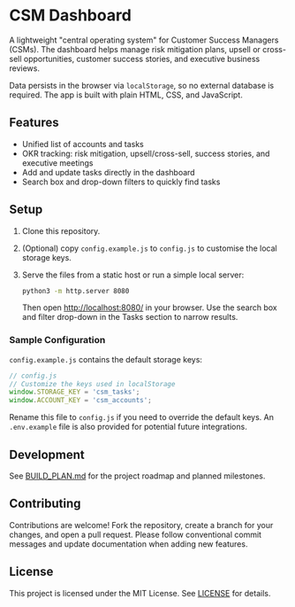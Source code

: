 # CSM Dashboard

A lightweight "central operating system" for Customer Success Managers (CSMs). The dashboard helps manage risk mitigation plans, upsell or cross-sell opportunities, customer success stories, and executive business reviews.

Data persists in the browser via `localStorage`, so no external database is required. The app is built with plain HTML, CSS, and JavaScript.

## Features
- Unified list of accounts and tasks
- OKR tracking: risk mitigation, upsell/cross-sell, success stories, and executive meetings
- Add and update tasks directly in the dashboard
- Search box and drop-down filters to quickly find tasks

## Setup
1. Clone this repository.
2. (Optional) copy `config.example.js` to `config.js` to customise the local storage keys.
3. Serve the files from a static host or run a simple local server:

   ```bash
   python3 -m http.server 8080
   ```
   Then open <http://localhost:8080/> in your browser.
   Use the search box and filter drop-down in the Tasks section to narrow results.

### Sample Configuration
`config.example.js` contains the default storage keys:

```javascript
// config.js
// Customize the keys used in localStorage
window.STORAGE_KEY = 'csm_tasks';
window.ACCOUNT_KEY = 'csm_accounts';
```

Rename this file to `config.js` if you need to override the default keys. An `.env.example` file is also provided for potential future integrations.

## Development
See [BUILD_PLAN.md](BUILD_PLAN.md) for the project roadmap and planned milestones.

## Contributing
Contributions are welcome! Fork the repository, create a branch for your changes, and open a pull request. Please follow conventional commit messages and update documentation when adding new features.

## License
This project is licensed under the MIT License. See [LICENSE](LICENSE) for details.
